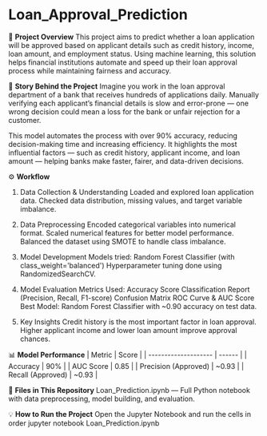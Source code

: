 # Loan_Approval_Prediction

📌 **Project Overview**
This project aims to predict whether a loan application will be approved based on applicant details such as credit history, income, loan amount, and employment status.
Using machine learning, this solution helps financial institutions automate and speed up their loan approval process while maintaining fairness and accuracy.

📖 **Story Behind the Project**
Imagine you work in the loan approval department of a bank that receives hundreds of applications daily.
Manually verifying each applicant’s financial details is slow and error-prone — one wrong decision could mean a loss for the bank or unfair rejection for a customer.

This model automates the process with over 90% accuracy, reducing decision-making time and increasing efficiency.
It highlights the most influential factors — such as credit history, applicant income, and loan amount — helping banks make faster, fairer, and data-driven decisions.

⚙️ **Workflow**
1. Data Collection & Understanding
Loaded and explored loan application data.
Checked data distribution, missing values, and target variable imbalance.

2. Data Preprocessing
Encoded categorical variables into numerical format.
Scaled numerical features for better model performance.
Balanced the dataset using SMOTE to handle class imbalance.

3. Model Development
Models tried:
Random Forest Classifier (with class_weight='balanced')
Hyperparameter tuning done using RandomizedSearchCV.

4. Model Evaluation
Metrics Used:
Accuracy Score
Classification Report (Precision, Recall, F1-score)
Confusion Matrix
ROC Curve & AUC Score
Best Model: Random Forest Classifier with ~0.90 accuracy on test data.

5. Key Insights
Credit history is the most important factor in loan approval.
Higher applicant income and lower loan amount improve approval chances.

📊 **Model Performance**
| Metric               | Score  |
| -------------------- | ------ |
| Accuracy             | 90%    |
| AUC Score            | 0.85   |
| Precision (Approved) | ~0.93 |
| Recall (Approved)    | ~0.93 |

📂 **Files in This Repository**
Loan_Prediction.ipynb — Full Python notebook with data preprocessing, model building, and evaluation.

💡 **How to Run the Project**
Open the Jupyter Notebook and run the cells in order
jupyter notebook Loan_Prediction.ipynb
